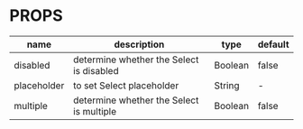 # PROPS

|     name    | description |     type    |   default   |
|-------------|-------------|-------------|-------------|
| disabled    | determine whether the Select is disabled | Boolean     | false             |
| placeholder | to set Select placeholder | String     | -             |
| multiple    | determine whether the Select is multiple | Boolean     | false             |